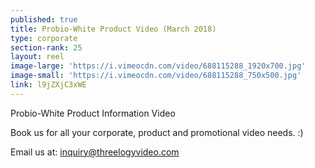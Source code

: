 ```yaml
---
published: true
title: Probio-White Product Video (March 2018)
type: corporate
section-rank: 25
layout: reel
image-large: 'https://i.vimeocdn.com/video/688115288_1920x700.jpg'
image-small: 'https://i.vimeocdn.com/video/688115288_750x500.jpg'
link: l9jZXjC3xWE
---
```

Probio-White Product Information Video

Book us for all your corporate, product and promotional video needs. :)

Email us at: inquiry@threelogyvideo.com
